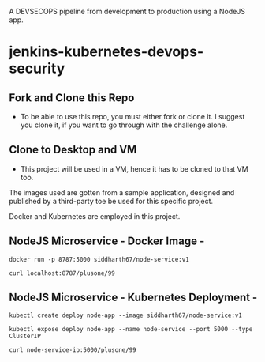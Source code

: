 A DEVSECOPS pipeline from development to production using a NodeJS app.

# jenkins-kubernetes-devops-security

## Fork and Clone this Repo
- To be able to use this repo, you must either fork or clone it. I suggest you clone it, if you want to go through with the challenge alone.

## Clone to Desktop and VM
- This project will be used in a VM, hence it has to be cloned to that VM too.

The images used are gotten from a sample application, designed and published by a third-party toe be used for this specific project.

Docker and Kubernetes are employed in this project.

## NodeJS Microservice - Docker Image -
`docker run -p 8787:5000 siddharth67/node-service:v1`

`curl localhost:8787/plusone/99`
 
## NodeJS Microservice - Kubernetes Deployment -
`kubectl create deploy node-app --image siddharth67/node-service:v1`

`kubectl expose deploy node-app --name node-service --port 5000 --type ClusterIP`

`curl node-service-ip:5000/plusone/99`
